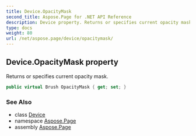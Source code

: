 ```yaml
---
title: Device.OpacityMask
second_title: Aspose.Page for .NET API Reference
description: Device property. Returns or specifies current opacity mask
type: docs
weight: 80
url: /net/aspose.page/device/opacitymask/
---
```

## Device.OpacityMask property

Returns or specifies current opacity mask.

```csharp
public virtual Brush OpacityMask { get; set; }
```

### See Also

* class [Device](../)
* namespace [Aspose.Page](../../device/)
* assembly [Aspose.Page](../../../)


